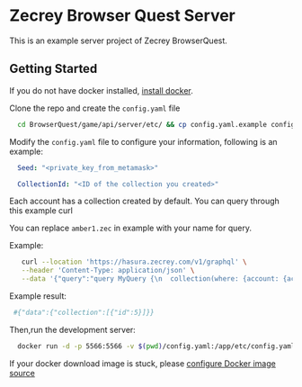 # Zecrey Browser Quest Server

This is an example server project of Zecrey BrowserQuest.

## Getting Started

If you do not have docker installed, [install docker](https://dockerdocs.cn/desktop/#download-and-install).

Clone the repo and create the `config.yaml` file

```bash
  cd BrowserQuest/game/api/server/etc/ && cp config.yaml.example config.yaml
```

Modify the `config.yaml` file to configure your information, following is an example:

```yaml
  Seed: "<private_key_from_metamask>"

  CollectionId: "<ID of the collection you created>"

```

Each account has a collection created by default. You can query through this example curl

You can replace `amber1.zec` in example with your name for query.

Example:

```bash
   curl --location 'https://hasura.zecrey.com/v1/graphql' \
   --header 'Content-Type: application/json' \
   --data '{"query":"query MyQuery {\n  collection(where: {account: {account_name: {_eq: \"amber1.zec\"}}, l2_collection_id: {_eq: \"0\"}}) {\n    id\n  }\n}","variables":{}}'
```

Example result:

```bash
 #{"data":{"collection":[{"id":5}]}}
```

Then,run the development server:

```bash
  docker run -d -p 5566:5566 -v $(pwd)/config.yaml:/app/etc/config.yaml zecrey/browser-quest:0.0.1  
```

If your docker download image is stuck,
please [configure Docker image source](https://mirrors.ustc.edu.cn/help/dockerhub.html#linux)
